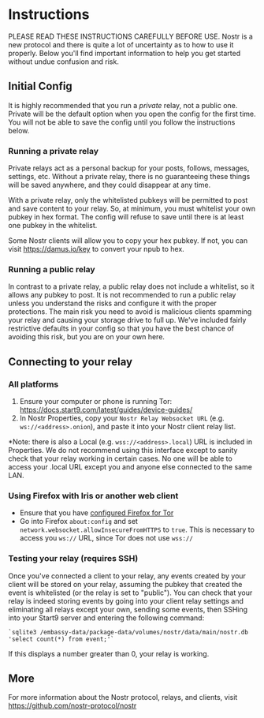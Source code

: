 # Instructions

PLEASE READ THESE INSTRUCTIONS CAREFULLY BEFORE USE. Nostr is a new protocol and
there is quite a lot of uncertainty as to how to use it properly. Below you'll
find important information to help you get started without undue confusion and
risk.

## Initial Config

It is highly recommended that you run a _private_ relay, not a public one.
Private will be the default option when you open the config for the first time.
You will not be able to save the config until you follow the instructions below.

### Running a private relay

Private relays act as a personal backup for your posts, follows, messages,
settings, etc. Without a private relay, there is no guaranteeing these things
will be saved anywhere, and they could disappear at any time.

With a private relay, only the whitelisted pubkeys will be permitted to post and
save content to your relay. So, at minimum, you must whitelist your own pubkey
in hex format. The config will refuse to save until there is at least one pubkey
in the whitelist.

Some Nostr clients will allow you to copy your hex pubkey. If not, you can visit
https://damus.io/key to convert your npub to hex.

### Running a public relay

In contrast to a private relay, a public relay does not include a whitelist, so
it allows any pubkey to post. It is not recommended to run a public relay unless
you understand the risks and configure it with the proper protections. The main
risk you need to avoid is malicious clients spamming your relay and causing your
storage drive to full up. We've included fairly restrictive defaults in your
config so that you have the best chance of avoiding this risk, but you are on
your own here.

## Connecting to your relay

### All platforms

1. Ensure your computer or phone is running Tor:
   https://docs.start9.com/latest/guides/device-guides/
2. In Nostr Properties, copy your `Nostr Relay Websocket URL` (e.g.
   `ws://<address>.onion`), and paste it into your Nostr client relay list.

*Note: there is also a Local (e.g. `wss://<address>.local`) URL is included in Properties. We
do not recommend using this interface except to sanity check
that your relay working in certain cases. No one will be able
to access your .local URL except you and anyone else connected to the same
LAN.

### Using Firefox with Iris or another web client

- Ensure that you have [configured Firefox for Tor](https://docs.start9.com/latest/guides/device-guides/)
- Go into Firefox `about:config` and set `network.websocket.allowInsecureFromHTTPS` to `true`. This is necessary to access you `ws://` URL, since Tor does not use `wss://`

### Testing your relay (requires SSH)

Once you've connected a client to your relay, any events created by your client
will be stored on your relay, assuming the pubkey that created the event is
whitelisted (or the relay is set to "public"). You can check that your relay is
indeed storing events by going into your client relay settings and eliminating
all relays except your own, sending some events, then SSHing into your Start9 server
and entering the following command:

```
`sqlite3 /embassy-data/package-data/volumes/nostr/data/main/nostr.db 'select count(*) from event;'`
```

If this displays a number greater than 0, your relay is working.

## More

For more information about the Nostr protocol, relays, and clients, visit
https://github.com/nostr-protocol/nostr
